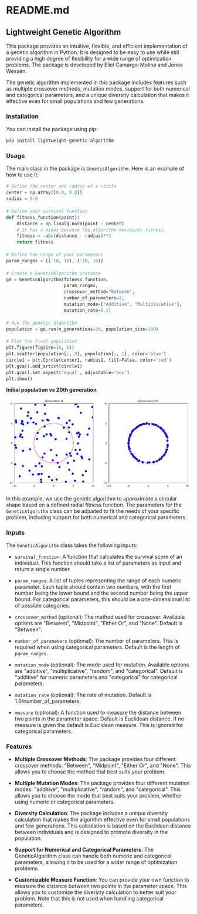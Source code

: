 # README.md

## Lightweight Genetic Algorithm

This package provides an intuitive, flexible, and efficient implementation of a genetic algorithm in Python. It is designed to be easy to use while still providing a high degree of flexibility for a wide range of optimization problems. The package is developed by Eliel Camargo-Molina and Jonas Wessén.

The genetic algorithm implemented in this package includes features such as multiple crossover methods, mutation modes, support for both numerical and categorical parameters, and a unique diversity calculation that makes it effective even for small populations and few generations.

### Installation

You can install the package using pip:

```bash
pip install lightweight-genetic-algorithm
```

### Usage

The main class in the package is `GeneticAlgorithm`. Here is an example of how to use it:

```python
# Define the center and radius of a circle
center = np.array([0.0, 0.0])
radius = 5.0

# Define your survival function
def fitness_function(point):
    distance = np.linalg.norm(point - center)
    # It has a minus because the algorithm maximizes fitness.
    fitness = -abs(distance - radius)**2
    return fitness

# Define the range of your parameters
param_ranges = [(-10, 10), (-10, 10)]

# Create a GeneticAlgorithm instance
ga = GeneticAlgorithm(fitness_function, 
                      param_ranges, 
                      crossover_method="Between",
                      number_of_parameters=2, 
                      mutation_mode=["Additive", "Multiplicative"], 
                      mutation_rate=0.1)

# Run the genetic algorithm
population = ga.run(n_generations=20, population_size=100)

# Plot the final population
plt.figure(figsize=(6, 6))
plt.scatter(population[:, 0], population[:, 1], color='blue')
circle1 = plt.Circle(center1, radius1, fill=False, color='red')
plt.gca().add_artist(circle1)
plt.gca().set_aspect('equal', adjustable='box')
plt.show()
```

**Initial population vs 20th generation**

![Image showing the resulting populations](example.png)

In this example, we use the genetic algorithm to approximate a circular shape based on a defined radial fitness function. The parameters for the `GeneticAlgorithm` class can be adjusted to fit the needs of your specific problem, including support for both numerical and categorical parameters.

### Inputs

The `GeneticAlgorithm` class takes the following inputs:

- `survival_function`: A function that calculates the survival score of an individual. This function should take a list of parameters as input and return a single number.

- `param_ranges`: A list of tuples representing the range of each numeric parameter. Each tuple should contain two numbers, with the first number being the lower bound and the second number being the upper bound. For categorical parameters, this should be a one-dimensional list of possible categories.

- `crossover_method` (optional): The method used for crossover. Available options are "Between", "Midpoint", "Either Or", and "None". Default is "Between".

- `number_of_parameters` (optional): The number of parameters. This is required when using categorical parameters. Default is the length of `param_ranges`.

- `mutation_mode` (optional): The mode used for mutation. Available options are "additive", "multiplicative", "random", and "categorical". Default is "additive" for numeric parameters and "categorical" for categorical parameters.

- `mutation_rate` (optional): The rate of mutation. Default is 1.0/number_of_parameters.

- `measure` (optional): A function used to measure the distance between two points in the parameter space. Default is Euclidean distance. If no measure is given the default is Euclidean measure. This is ignored for categorical parameters.

### Features

- **Multiple Crossover Methods**: The package provides four different crossover methods: "Between", "Midpoint", "Either Or", and "None". This allows you to choose the method that best suits your problem.

- **Multiple Mutation Modes**: The package provides four different mutation modes: "additive", "multiplicative", "random", and "categorical". This allows you to choose the mode that best suits your problem, whether using numeric or categorical parameters.

- **Diversity Calculation**: The package includes a unique diversity calculation that makes the algorithm effective even for small populations and few generations. This calculation is based on the Euclidean distance between individuals and is designed to promote diversity in the population.

- **Support for Numerical and Categorical Parameters**: The GeneticAlgorithm class can handle both numeric and categorical parameters, allowing it to be used for a wider range of optimization problems.

- **Customizable Measure Function**: You can provide your own function to measure the distance between two points in the parameter space. This allows you to customize the diversity calculation to better suit your problem. Note that this is not used when handling categorical parameters.